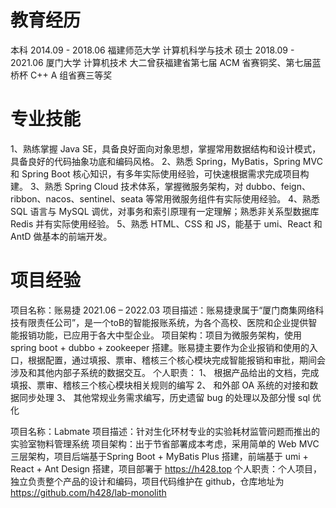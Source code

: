 
# 教育经历

本科 2014.09 - 2018.06 福建师范大学 计算机科学与技术
硕士 2018.09 - 2021.06 厦门大学 计算机技术
大二曾获福建省第七届 ACM 省赛铜奖、第七届蓝桥杯 C++ A 组省赛三等奖

# 专业技能

1、熟练掌握 Java SE，具备良好面向对象思想，掌握常用数据结构和设计模式，具备良好的代码抽象功底和编码风格。
2、熟悉 Spring，MyBatis，Spring MVC 和 Spring Boot 核心知识，有多年实际使用经验，可快速根据需求完成项目构建。
3、熟悉 Spring Cloud 技术体系，掌握微服务架构，对 dubbo、feign、ribbon、nacos、sentinel、seata 等常用微服务组件有实际使用经验。
4、熟悉 SQL 语言与 MySQL 调优，对事务和索引原理有一定理解；熟悉非关系型数据库 Redis 并有实际使用经验。
5、熟悉 HTML、CSS 和 JS，能基于 umi、React 和 AntD 做基本的前端开发。

# 项目经验

项目名称：账易捷							             2021.06 – 2022.03
项目描述：账易捷隶属于“厦门商集网络科技有限责任公司”，是一个toB的智能报账系统，为各个高校、医院和企业提供智能报销功能，已应用于各大中型企业。
项目架构：项目为微服务架构，使用 spring boot + dubbo + zookeeper 搭建。账易捷主要作为企业报销和使用的入口，根据配置，通过填报、票审、稽核三个核心模块完成智能报销和审批，期间会涉及和其他内部子系统的数据交互。
个人职责：
1、	根据产品给出的文档，完成填报、票审、稽核三个核心模块相关规则的编写
2、	和外部 OA 系统的对接和数据同步处理
3、	其他常规业务需求编写，历史遗留 bug 的处理以及部分慢 sql 优化


项目名称：Labmate
项目描述：针对生化环材专业的实验耗材监管问题而推出的实验室物料管理系统
项目架构：出于节省部署成本考虑，采用简单的 Web MVC三层架构，项目后端基于Spring Boot + MyBatis Plus 搭建，前端基于 umi + React + Ant Design 搭建，项目部署于 https://h428.top 
个人职责：个人项目，独立负责整个产品的设计和编码，项目代码维护在 github，仓库地址为 https://github.com/h428/lab-monolith 
